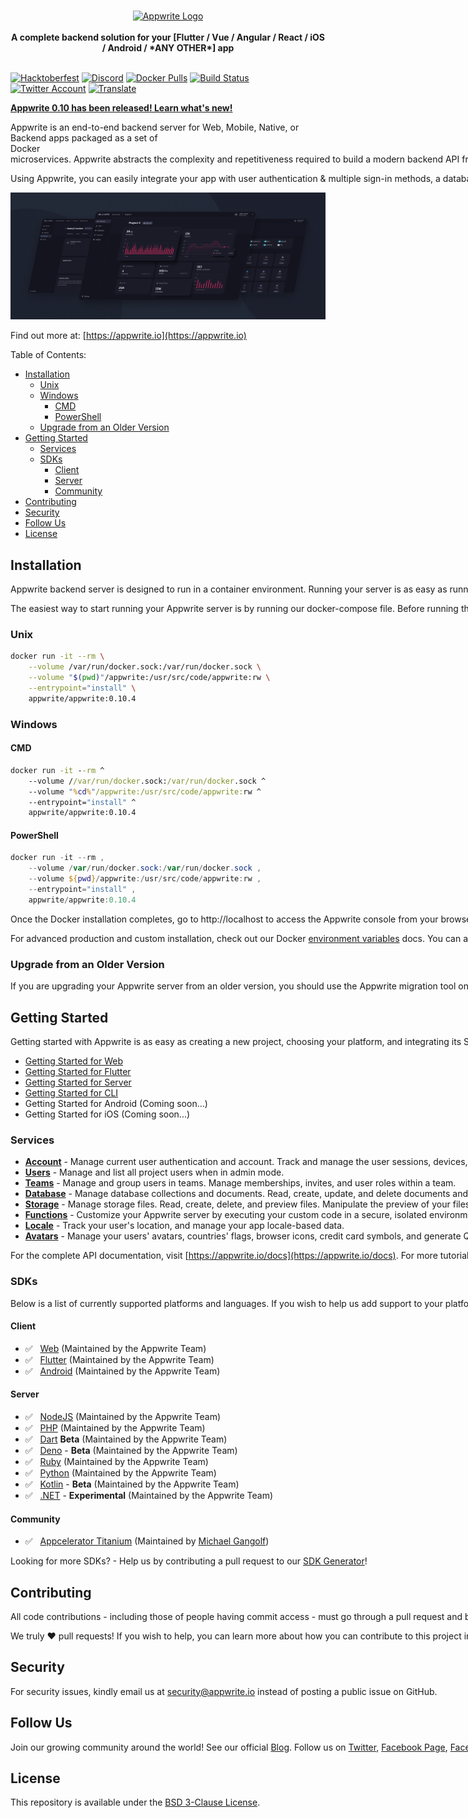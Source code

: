 <br />
<p align="center">
    <a href="https://appwrite.io" target="_blank"><img width="260" height="39" src="https://appwrite.io/images/appwrite.svg" alt="Appwrite Logo"></a>
    <br />
    <br />
    <b>A complete backend solution for your [Flutter / Vue / Angular / React / iOS / Android / *ANY OTHER*] app</b>
    <br />
    <br />
</p>

[![Hacktoberfest](https://img.shields.io/static/v1?label=hacktoberfest&message=friendly&color=90a88b&style=flat-square)](https://hacktoberfest.appwrite.io)
[![Discord](https://img.shields.io/discord/564160730845151244?label=discord&style=flat-square)](https://appwrite.io/discord)
[![Docker Pulls](https://img.shields.io/docker/pulls/appwrite/appwrite?color=f02e65&style=flat-square)](https://hub.docker.com/r/appwrite/appwrite)
[![Build Status](https://img.shields.io/travis/com/appwrite/appwrite?style=flat-square)](https://travis-ci.com/appwrite/appwrite)
[![Twitter Account](https://img.shields.io/twitter/follow/appwrite_io?color=00acee&label=twitter&style=flat-square)](https://twitter.com/appwrite_io)
[![Translate](https://img.shields.io/badge/translate-f02e65?style=flat-square)](docs/tutorials/add-translations.md)
<!-- [![Swag Store](https://img.shields.io/badge/swag%20store-f02e65?style=flat-square)](https://store.appwrite.io) -->

[**Appwrite 0.10 has been released! Learn what's new!**](https://dev.to/appwrite/it-s-here-announcing-appwrite-0-10-and-the-new-appwrite-realtime-api-lbm)

Appwrite is an end-to-end backend server for Web, Mobile, Native, or Backend apps packaged as a set of Docker<nobr> microservices. Appwrite abstracts the complexity and repetitiveness required to build a modern backend API from scratch and allows you to build secure apps faster.

Using Appwrite, you can easily integrate your app with user authentication & multiple sign-in methods, a database for storing and querying users and team data, storage and file management, image manipulation, Cloud Functions, and [more services](https://appwrite.io/docs).

![Appwrite](public/images/github.png)

Find out more at: [https://appwrite.io](https://appwrite.io)

Table of Contents:

- [Installation](#installation)
  - [Unix](#unix)
  - [Windows](#windows)
    - [CMD](#cmd)
    - [PowerShell](#powershell)
  - [Upgrade from an Older Version](#upgrade-from-an-older-version)
- [Getting Started](#getting-started)
  - [Services](#services)
  - [SDKs](#sdks)
    - [Client](#client)
    - [Server](#server)
    - [Community](#community)
- [Contributing](#contributing)
- [Security](#security)
- [Follow Us](#follow-us)
- [License](#license)
      
## Installation

Appwrite backend server is designed to run in a container environment. Running your server is as easy as running one command from your terminal. You can either run Appwrite on your localhost using docker-compose or on any other container orchestration tool like Kubernetes, Docker Swarm, or Rancher.

The easiest way to start running your Appwrite server is by running our docker-compose file. Before running the installation command make sure you have [Docker](https://www.docker.com/products/docker-desktop) installed on your machine:

### Unix

```bash
docker run -it --rm \
    --volume /var/run/docker.sock:/var/run/docker.sock \
    --volume "$(pwd)"/appwrite:/usr/src/code/appwrite:rw \
    --entrypoint="install" \
    appwrite/appwrite:0.10.4
```

### Windows

#### CMD

```cmd
docker run -it --rm ^
    --volume //var/run/docker.sock:/var/run/docker.sock ^
    --volume "%cd%"/appwrite:/usr/src/code/appwrite:rw ^
    --entrypoint="install" ^
    appwrite/appwrite:0.10.4
```

#### PowerShell

```powershell
docker run -it --rm ,
    --volume /var/run/docker.sock:/var/run/docker.sock ,
    --volume ${pwd}/appwrite:/usr/src/code/appwrite:rw ,
    --entrypoint="install" ,
    appwrite/appwrite:0.10.4
```

Once the Docker installation completes, go to http://localhost to access the Appwrite console from your browser. Please note that on non-linux native hosts, the server might take a few minutes to start after installation completes.


For advanced production and custom installation, check out our Docker [environment variables](https://appwrite.io/docs/environment-variables) docs. You can also use our public [docker-compose.yml](https://gist.github.com/eldadfux/977869ff6bdd7312adfd4e629ee15cc5#file-docker-compose-yml) file to manually set up an environment.

### Upgrade from an Older Version

If you are upgrading your Appwrite server from an older version, you should use the Appwrite migration tool once your setup is completed. For more information regarding this, check out the [Installation Docs](https://appwrite.io/docs/installation).

## Getting Started

Getting started with Appwrite is as easy as creating a new project, choosing your platform, and integrating its SDK in your code. You can easily get started with your platform of choice by reading one of our Getting Started tutorials.

* [Getting Started for Web](https://appwrite.io/docs/getting-started-for-web)
* [Getting Started for Flutter](https://appwrite.io/docs/getting-started-for-flutter)
* [Getting Started for Server](https://appwrite.io/docs/getting-started-for-server)
* [Getting Started for CLI](https://appwrite.io/docs/command-line)
* Getting Started for Android (Coming soon...)
* Getting Started for iOS (Coming soon...)

### Services

* [**Account**](https://appwrite.io/docs/client/account) - Manage current user authentication and account. Track and manage the user sessions, devices, sign-in methods, and security logs.
* [**Users**](https://appwrite.io/docs/server/users) - Manage and list all project users when in admin mode.
* [**Teams**](https://appwrite.io/docs/client/teams) - Manage and group users in teams. Manage memberships, invites, and user roles within a team.
* [**Database**](https://appwrite.io/docs/client/database) - Manage database collections and documents. Read, create, update, and delete documents and filter lists of document collections using advanced filters.
* [**Storage**](https://appwrite.io/docs/client/storage) - Manage storage files. Read, create, delete, and preview files. Manipulate the preview of your files to fit your app perfectly. All files are scanned by ClamAV and stored in a secure and encrypted way.
* [**Functions**](https://appwrite.io/docs/server/functions) - Customize your Appwrite server by executing your custom code in a secure, isolated environment. You can trigger your code on any Appwrite system event, manually or using a CRON schedule.
* [**Locale**](https://appwrite.io/docs/client/locale) - Track your user's location, and manage your app locale-based data.
* [**Avatars**](https://appwrite.io/docs/client/avatars) - Manage your users' avatars, countries' flags, browser icons, credit card symbols, and generate QR codes.

For the complete API documentation, visit [https://appwrite.io/docs](https://appwrite.io/docs). For more tutorials, news and announcements check out our [blog](https://medium.com/appwrite-io) and [Discord Server](https://discord.gg/GSeTUeA).

### SDKs

Below is a list of currently supported platforms and languages. If you wish to help us add support to your platform of choice, you can go over to our [SDK Generator](https://github.com/appwrite/sdk-generator) project and view our [contribution guide](https://github.com/appwrite/sdk-generator/blob/master/CONTRIBUTING.md).

#### Client
* ✅  &nbsp; [Web](https://github.com/appwrite/sdk-for-web) (Maintained by the Appwrite Team)
* ✅  &nbsp; [Flutter](https://github.com/appwrite/sdk-for-flutter) (Maintained by the Appwrite Team)
* ✅  &nbsp; [Android](https://github.com/appwrite/sdk-for-android) (Maintained by the Appwrite Team)

#### Server
* ✅  &nbsp; [NodeJS](https://github.com/appwrite/sdk-for-node) (Maintained by the Appwrite Team)
* ✅  &nbsp; [PHP](https://github.com/appwrite/sdk-for-php) (Maintained by the Appwrite Team)
* ✅  &nbsp; [Dart](https://github.com/appwrite/sdk-for-dart) **Beta** (Maintained by the Appwrite Team)
* ✅  &nbsp; [Deno](https://github.com/appwrite/sdk-for-deno) - **Beta** (Maintained by the Appwrite Team)
* ✅  &nbsp; [Ruby](https://github.com/appwrite/sdk-for-ruby) (Maintained by the Appwrite Team)
* ✅  &nbsp; [Python](https://github.com/appwrite/sdk-for-python) (Maintained by the Appwrite Team)
* ✅  &nbsp; [Kotlin](https://github.com/appwrite/sdk-for-kotlin) - **Beta** (Maintained by the Appwrite Team)
* ✅  &nbsp; [.NET](https://github.com/appwrite/sdk-for-dotnet) - **Experimental** (Maintained by the Appwrite Team)

#### Community
* ✅  &nbsp; [Appcelerator Titanium](https://github.com/m1ga/ti.appwrite) (Maintained by [Michael Gangolf](https://github.com/m1ga/))    
    
Looking for more SDKs? - Help us by contributing a pull request to our [SDK Generator](https://github.com/appwrite/sdk-generator)!

## Contributing

All code contributions - including those of people having commit access - must go through a pull request and be approved by a core developer before being merged. This is to ensure a proper review of all the code.

We truly ❤️ pull requests! If you wish to help, you can learn more about how you can contribute to this project in the [contribution guide](CONTRIBUTING.md).

## Security

For security issues, kindly email us at [security@appwrite.io](mailto:security@appwrite.io) instead of posting a public issue on GitHub.

## Follow Us

Join our growing community around the world! See our official [Blog](https://medium.com/appwrite-io). Follow us on [Twitter](https://twitter.com/appwrite_io), [Facebook Page](https://www.facebook.com/appwrite.io), [Facebook Group](https://www.facebook.com/groups/appwrite.developers/) or join our live [Discord server](https://discord.gg/GSeTUeA) for more help, ideas, and discussions.

## License

This repository is available under the [BSD 3-Clause License](./LICENSE).
